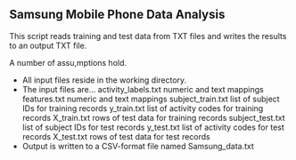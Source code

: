 ## Samsung Mobile Phone Data Analysis

This script reads training and test data from TXT files and writes the results to an output TXT file.

A number of assu,mptions hold.
* All input files reside in the working directory.
* The input files are...
		activity_labels.txt		numeric and text mappings
		features.txt			numeric and text mappings
		subject_train.txt		list of subject IDs for training records
		y_train.txt				list of activity codes for training records
		X_train.txt				rows of test data for training records
		subject_test.txt		list of subject IDs for test records
		y_test.txt				list of activity codes for test records
		X_test.txt				rows of test data for test records
* Output is written to a CSV-format file named Samsung_data.txt
